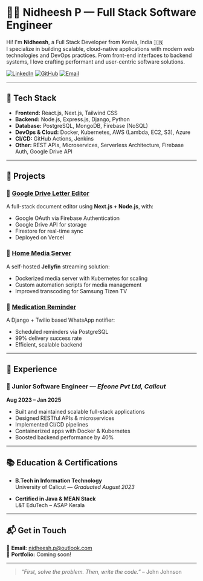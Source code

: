 # 👨‍💻 Nidheesh P — Full Stack Software Engineer

Hi! I'm **Nidheesh**, a Full Stack Developer from Kerala, India 🇮🇳  
I specialize in building scalable, cloud-native applications with modern web technologies and DevOps practices. From front-end interfaces to backend systems, I love crafting performant and user-centric software solutions.

[![LinkedIn](https://img.shields.io/badge/LinkedIn-nidheesh--p-blue?logo=linkedin)](https://www.linkedin.com/in/nidheesh-p)
[![GitHub](https://img.shields.io/badge/GitHub-nidh--eesh-black?logo=github)](https://github.com/nidh-eesh)
[![Email](https://img.shields.io/badge/Email-nidheesh.p@outlook.com-informational?logo=gmail)](mailto:nidheesh.p@outlook.com)

---

## 🔧 Tech Stack

- **Frontend:** React.js, Next.js, Tailwind CSS  
- **Backend:** Node.js, Express.js, Django, Python  
- **Database:** PostgreSQL, MongoDB, Firebase (NoSQL)  
- **DevOps & Cloud:** Docker, Kubernetes, AWS (Lambda, EC2, S3), Azure  
- **CI/CD:** GitHub Actions, Jenkins  
- **Other:** REST APIs, Microservices, Serverless Architecture, Firebase Auth, Google Drive API

---

## 🚀 Projects

### 🔹 [Google Drive Letter Editor](https://github.com/nidh-eesh/google-drive-letter-editor)
A full-stack document editor using **Next.js + Node.js**, with:
- Google OAuth via Firebase Authentication
- Google Drive API for storage
- Firestore for real-time sync
- Deployed on Vercel

### 🔹 [Home Media Server](https://github.com/nidh-eesh/home-media-server)
A self-hosted **Jellyfin** streaming solution:
- Dockerized media server with Kubernetes for scaling
- Custom automation scripts for media management
- Improved transcoding for Samsung Tizen TV

### 🔹 [Medication Reminder](https://github.com/nidh-eesh/medication-reminder)
A Django + Twilio based WhatsApp notifier:
- Scheduled reminders via PostgreSQL
- 99% delivery success rate
- Efficient, scalable backend

---

## 💼 Experience

### 🏢 Junior Software Engineer — *Efeone Pvt Ltd, Calicut*
**Aug 2023 – Jan 2025**
- Built and maintained scalable full-stack applications
- Designed RESTful APIs & microservices
- Implemented CI/CD pipelines
- Containerized apps with Docker & Kubernetes
- Boosted backend performance by 40%

---

## 📚 Education & Certifications

- **B.Tech in Information Technology**  
  University of Calicut — *Graduated August 2023*

- **Certified in Java & MEAN Stack**  
  L&T EduTech – ASAP Kerala

---

## 📬 Get in Touch

📧 **Email:** [nidheesh.p@outlook.com](mailto:nidheesh.p@outlook.com)  
🔗 **Portfolio:** Coming soon!

---

> _“First, solve the problem. Then, write the code.”_ – John Johnson


